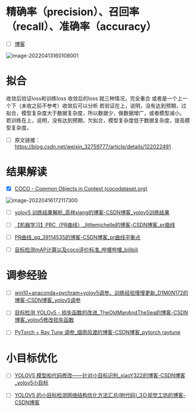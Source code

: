 # 精确率（precision）、召回率（recall）、准确率（accuracy）

- [ ] [博客](https://blog.csdn.net/duan19920101/article/details/121726392)

![image-20220413160108001](https://raw.githubusercontent.com/yin-qiyu/picbed/master/img/202204131601052.png)



# 拟合

收敛后验证loss和训练loss 收敛后的loss 就三种情况，完全重合
或者是一个上一个下（未收之前不参考）收敛后可以分析
若验证在上，说明，没有达到预期，过拟合，模型复杂度大于数据复杂度，所以数据少，做数据增广，或者模型减小。
若训练在上，说明，没有达到预期，欠拟合，模型复杂度低于数据复杂度，提高模型复杂度。
- [ ] 原文链接：https://blog.csdn.net/weixin_32759777/article/details/122022491



# 结果解读

- [x] [COCO - Common Objects in Context (cocodataset.org)](https://cocodataset.org/#detection-eval)

![image-20220416172117300](https://raw.githubusercontent.com/yin-qiyu/picbed/master/img/202204161721331.png)

- [ ] [yolov5 训练结果解析_高祥xiang的博客-CSDN博客_yolov5训练结果](https://blog.csdn.net/qq_27278957/article/details/119968555?utm_medium=distribute.pc_relevant.none-task-blog-2~default~baidujs_baidulandingword~default-0.pc_relevant_antiscanv2&spm=1001.2101.3001.4242.1&utm_relevant_index=3)



- [ ] [【机器学习】PRC（PR曲线）_littlemichelle的博客-CSDN博客_pr曲线](https://blog.csdn.net/weixin_31866177/article/details/88776718?ops_request_misc=%7B%22request%5Fid%22%3A%22162484280716780261910347%22%2C%22scm%22%3A%2220140713.130102334..%22%7D&request_id=162484280716780261910347&biz_id=0&utm_medium=distribute.pc_search_result.none-task-blog-2~all~sobaiduend~default-7-88776718.pc_search_result_before_js&utm_term=PR曲线&spm=1018.2226.3001.4187)

  

- [ ] [PR曲线_qq_39114535的博客-CSDN博客_pr曲线平衡点](https://blog.csdn.net/qq_39114535/article/details/115006696?ops_request_misc=%7B%22request%5Fid%22%3A%22162484280716780269893500%22%2C%22scm%22%3A%2220140713.130102334.pc%5Fall.%22%7D&request_id=162484280716780269893500&biz_id=0&utm_medium=distribute.pc_search_result.none-task-blog-2~all~first_rank_v2~rank_v29-9-115006696.pc_search_result_before_js&utm_term=PR曲线&spm=1018.2226.3001.4187)



- [ ] [目标检测mAP计算以及coco评价标准_哔哩哔哩_bilibili](https://www.bilibili.com/video/BV1ez4y1X7g2/?spm_id_from=333.788.recommend_more_video.2)









# 调参经验

- [ ] [win10+anaconda+pychram+yolov5调参、训练经验慢慢更新_D1M0N172的博客-CSDN博客_yolov5调参](https://blog.csdn.net/qwazp3526cn/article/details/115436153?spm=1001.2101.3001.6650.6&utm_medium=distribute.pc_relevant.none-task-blog-2~default~BlogCommendFromBaidu~Rate-6.pc_relevant_antiscanv2&depth_1-utm_source=distribute.pc_relevant.none-task-blog-2~default~BlogCommendFromBaidu~Rate-6.pc_relevant_antiscanv2&utm_relevant_index=9)





- [ ] [目标检测 YOLOv5 - 损失函数的改进_TheOldManAndTheSea的博客-CSDN博客_yolov5修改损失函数](https://blog.csdn.net/flyfish1986/article/details/120534863?ops_request_misc=%7B%22request%5Fid%22%3A%22164994154016780265435447%22%2C%22scm%22%3A%2220140713.130102334.pc%5Fall.%22%7D&request_id=164994154016780265435447&biz_id=0&utm_medium=distribute.pc_search_result.none-task-blog-2~all~first_rank_ecpm_v1~rank_v31_ecpm-19-120534863.142^v8^pc_search_result_cache,157^v4^control&utm_term=yolov5+loss&spm=1018.2226.3001.4187)



- [ ] [PyTorch + Ray Tune 调参_烟雨风渡的博客-CSDN博客_pytorch raytune](https://blog.csdn.net/tszupup/article/details/112059788)



# 小目标优化

- [ ] [YOLOV5 模型和代码修改——针对小目标识别_xiaoY322的博客-CSDN博客_yolov5小目标](https://blog.csdn.net/weixin_56184890/article/details/119840555?utm_medium=distribute.pc_relevant.none-task-blog-2~default~baidujs_baidulandingword~default-0.pc_relevant_default&spm=1001.2101.3001.4242.1&utm_relevant_index=3)

- [ ] [YOLOV5 的小目标检测网络结构优化方法汇总(附代码)_3Ｄ视觉工坊的博客-CSDN博客](https://blog.csdn.net/Yong_Qi2015/article/details/122375061?utm_medium=distribute.pc_relevant.none-task-blog-2~default~baidujs_baidulandingword~default-0.pc_relevant_default&spm=1001.2101.3001.4242.1&utm_relevant_index=3)